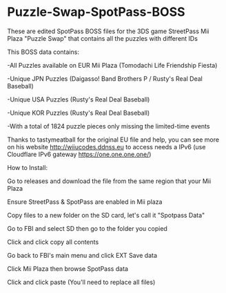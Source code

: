 # Puzzle-Swap-SpotPass-BOSS
These are edited SpotPass BOSS files for the 3DS game StreetPass Mii Plaza "Puzzle Swap" that contains all the puzzles with different IDs

This BOSS data contains:

-All Puzzles available on EUR Mii Plaza (Tomodachi Life Friendship Fiesta)

-Unique JPN Puzzles (Daigasso! Band Brothers P / Rusty's Real Deal Baseball)

-Unique USA Puzzles (Rusty's Real Deal Baseball)

-Unique KOR Puzzles (Rusty's Real Deal Baseball)

-With a total of 1824 puzzle pieces only missing the limited-time events


Thanks to tastymeatball for the original EU file and help, you can see more on his website http://wiiucodes.ddnss.eu to access needs a IPv6 (use Cloudflare IPv6 gateway https://one.one.one.one/)


How to Install:

Go to releases and download the file from the same region that your Mii Plaza

Ensure StreetPass & SpotPass are enabled in Mii plaza

Copy files to a new folder on the SD card, let's call it "Spotpass Data"

Go to FBI and select SD then go to the folder you copied

Click <current directory> and click copy all contents

Go back to FBI's main menu and click EXT Save data

Click Mii Plaza then browse SpotPass data

Click <current directory> and click paste  (You'll need to replace all files)



